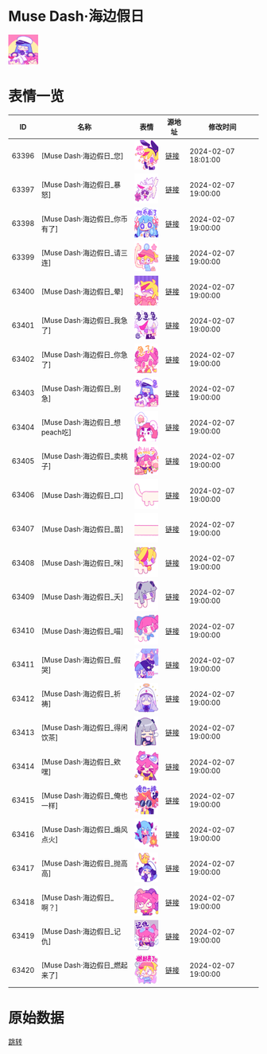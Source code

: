 # Muse Dash·海边假日

<img src="./cover.png" height="60" alt="cover" />

# 表情一览

|ID|名称|表情|源地址|修改时间|
|----|----|----|----|----|
|63396|[Muse Dash·海边假日_您]|<img src="./pic/063396_%5BMuse Dash·海边假日_您%5D.png" height="60" alt="您"/>|[链接](https://i0.hdslb.com/bfs/garb/7186ef0e1f49ac2e155b1bf11ecc0df286c83105.png)|2024-02-07 18:01:00|
|63397|[Muse Dash·海边假日_暴怒]|<img src="./pic/063397_%5BMuse Dash·海边假日_暴怒%5D.png" height="60" alt="暴怒"/>|[链接](https://i0.hdslb.com/bfs/garb/73cbc7dbc2b33a4fecdfdb19dedc18b02e0512c4.png)|2024-02-07 19:00:00|
|63398|[Muse Dash·海边假日_你币有了]|<img src="./pic/063398_%5BMuse Dash·海边假日_你币有了%5D.png" height="60" alt="你币有了"/>|[链接](https://i0.hdslb.com/bfs/garb/11303d79a700cad11f76fd18121de62eda642a35.png)|2024-02-07 19:00:00|
|63399|[Muse Dash·海边假日_请三连]|<img src="./pic/063399_%5BMuse Dash·海边假日_请三连%5D.png" height="60" alt="请三连"/>|[链接](https://i0.hdslb.com/bfs/garb/4f8712bc98d2cad5d33ec47bfaf1cc3cd050559e.png)|2024-02-07 19:00:00|
|63400|[Muse Dash·海边假日_晕]|<img src="./pic/063400_%5BMuse Dash·海边假日_晕%5D.png" height="60" alt="晕"/>|[链接](https://i0.hdslb.com/bfs/garb/4ea7e89733d4ea83b1a9a159d1ee68d27a8bc161.png)|2024-02-07 19:00:00|
|63401|[Muse Dash·海边假日_我急了]|<img src="./pic/063401_%5BMuse Dash·海边假日_我急了%5D.png" height="60" alt="我急了"/>|[链接](https://i0.hdslb.com/bfs/garb/9fc648be673a761f14800723ff0b4f8919a3e5bb.png)|2024-02-07 19:00:00|
|63402|[Muse Dash·海边假日_你急了]|<img src="./pic/063402_%5BMuse Dash·海边假日_你急了%5D.png" height="60" alt="你急了"/>|[链接](https://i0.hdslb.com/bfs/garb/8de53fef3f4f124e485e5d3d558dc75709b40a42.png)|2024-02-07 19:00:00|
|63403|[Muse Dash·海边假日_别急]|<img src="./pic/063403_%5BMuse Dash·海边假日_别急%5D.png" height="60" alt="别急"/>|[链接](https://i0.hdslb.com/bfs/garb/7dfe73151e67975c3303300021e1c28627b63457.png)|2024-02-07 19:00:00|
|63404|[Muse Dash·海边假日_想peach吃]|<img src="./pic/063404_%5BMuse Dash·海边假日_想peach吃%5D.png" height="60" alt="想peach吃"/>|[链接](https://i0.hdslb.com/bfs/garb/8b8bbf7916cae4eb9953f970e3177a54508e945e.png)|2024-02-07 19:00:00|
|63405|[Muse Dash·海边假日_卖桃子]|<img src="./pic/063405_%5BMuse Dash·海边假日_卖桃子%5D.png" height="60" alt="卖桃子"/>|[链接](https://i0.hdslb.com/bfs/garb/c29d0390a36706289aaf9b86be44950f06193915.png)|2024-02-07 19:00:00|
|63406|[Muse Dash·海边假日_口]|<img src="./pic/063406_%5BMuse Dash·海边假日_口%5D.png" height="60" alt="口"/>|[链接](https://i0.hdslb.com/bfs/garb/0bb3679106684e646a171e35ff39b756a539fbe3.png)|2024-02-07 19:00:00|
|63407|[Muse Dash·海边假日_苗]|<img src="./pic/063407_%5BMuse Dash·海边假日_苗%5D.png" height="60" alt="苗"/>|[链接](https://i0.hdslb.com/bfs/garb/6d14981e52931441c11c97e819f5481b016b6c49.png)|2024-02-07 19:00:00|
|63408|[Muse Dash·海边假日_咪]|<img src="./pic/063408_%5BMuse Dash·海边假日_咪%5D.png" height="60" alt="咪"/>|[链接](https://i0.hdslb.com/bfs/garb/392f9c52b74e4555fb05bec7e88ff83b17c1753e.png)|2024-02-07 19:00:00|
|63409|[Muse Dash·海边假日_夭]|<img src="./pic/063409_%5BMuse Dash·海边假日_夭%5D.png" height="60" alt="夭"/>|[链接](https://i0.hdslb.com/bfs/garb/a68b7ae6f83febbb0c09c7e1e067b2d1b53e592d.png)|2024-02-07 19:00:00|
|63410|[Muse Dash·海边假日_喵]|<img src="./pic/063410_%5BMuse Dash·海边假日_喵%5D.png" height="60" alt="喵"/>|[链接](https://i0.hdslb.com/bfs/garb/3842befe571cc5744e9fe2c49dce8944014c1b64.png)|2024-02-07 19:00:00|
|63411|[Muse Dash·海边假日_假哭]|<img src="./pic/063411_%5BMuse Dash·海边假日_假哭%5D.png" height="60" alt="假哭"/>|[链接](https://i0.hdslb.com/bfs/garb/8c3b9a26bf4c3b8a5907c6aaa75d90e11962c7e8.png)|2024-02-07 19:00:00|
|63412|[Muse Dash·海边假日_祈祷]|<img src="./pic/063412_%5BMuse Dash·海边假日_祈祷%5D.png" height="60" alt="祈祷"/>|[链接](https://i0.hdslb.com/bfs/garb/f8d232a42c8de9f5fb68419a07cd6df55b20f633.png)|2024-02-07 19:00:00|
|63413|[Muse Dash·海边假日_得闲饮茶]|<img src="./pic/063413_%5BMuse Dash·海边假日_得闲饮茶%5D.png" height="60" alt="得闲饮茶"/>|[链接](https://i0.hdslb.com/bfs/garb/85ea3aecf997a47791aedfa809672c11e4f44118.png)|2024-02-07 19:00:00|
|63414|[Muse Dash·海边假日_欸嘿]|<img src="./pic/063414_%5BMuse Dash·海边假日_欸嘿%5D.png" height="60" alt="欸嘿"/>|[链接](https://i0.hdslb.com/bfs/garb/f7a6692291d5b54effe9e1a23a7eb9d3570a55b4.png)|2024-02-07 19:00:00|
|63415|[Muse Dash·海边假日_俺也一样]|<img src="./pic/063415_%5BMuse Dash·海边假日_俺也一样%5D.png" height="60" alt="俺也一样"/>|[链接](https://i0.hdslb.com/bfs/garb/dd27b83c4340b982f59cdf8ac5d0937f797dc43e.png)|2024-02-07 19:00:00|
|63416|[Muse Dash·海边假日_煽风点火]|<img src="./pic/063416_%5BMuse Dash·海边假日_煽风点火%5D.png" height="60" alt="煽风点火"/>|[链接](https://i0.hdslb.com/bfs/garb/c28a6685e592b70dd08d5bb43603c619048a16ba.png)|2024-02-07 19:00:00|
|63417|[Muse Dash·海边假日_抛高高]|<img src="./pic/063417_%5BMuse Dash·海边假日_抛高高%5D.png" height="60" alt="抛高高"/>|[链接](https://i0.hdslb.com/bfs/garb/9365a97c0a0b687d6aacb9e7e960913ceff85d57.png)|2024-02-07 19:00:00|
|63418|[Muse Dash·海边假日_啊？]|<img src="./pic/063418_%5BMuse Dash·海边假日_啊？%5D.png" height="60" alt="啊？"/>|[链接](https://i0.hdslb.com/bfs/garb/0158e101cfbd924cf407c00eff31f759631f5311.png)|2024-02-07 19:00:00|
|63419|[Muse Dash·海边假日_记仇]|<img src="./pic/063419_%5BMuse Dash·海边假日_记仇%5D.png" height="60" alt="记仇"/>|[链接](https://i0.hdslb.com/bfs/garb/a63e9b998682a8b144ca352f769b706f45b89901.png)|2024-02-07 19:00:00|
|63420|[Muse Dash·海边假日_燃起来了]|<img src="./pic/063420_%5BMuse Dash·海边假日_燃起来了%5D.png" height="60" alt="燃起来了"/>|[链接](https://i0.hdslb.com/bfs/garb/0ac93e461866a9e8bf263f8a87896e5a4a832795.png)|2024-02-07 19:00:00|

# 原始数据

[跳转](./raw.json)

